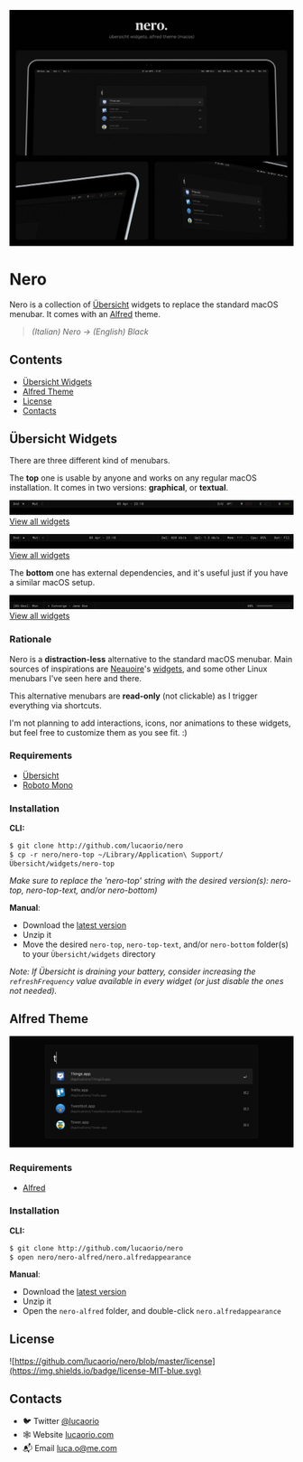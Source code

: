 ![Nero](images/nero.jpg)

# Nero

Nero is a collection of [Übersicht](http://tracesof.net/uebersicht) widgets to replace the standard macOS menubar. It comes with an [Alfred](https://alfredapp.com/) theme.

> _(Italian) Nero -> (English) Black_

## Contents

- [Übersicht Widgets](#ubersicht-widgets)
- [Alfred Theme](#alfred-theme)
- [License](#license)
- [Contacts](#contacts)

## Übersicht Widgets
There are three different kind of menubars.

The **top** one is usable by anyone and works on any regular macOS installation. It comes in two versions: **graphical**, or **textual**.

![Nero - Top](images/nero-top.jpg)
[View all widgets](https://github.com/lucaorio/nero/top-widgets.md)

![Nero - Top Text](images/nero-top-text.jpg)
[View all widgets](https://github.com/lucaorio/nero/top-text-widgets.md)

The **bottom** one has external dependencies, and it's useful just if you have a similar macOS setup.

![Nero - Bottom](images/nero-bottom.jpg)
[View all widgets](https://github.com/lucaorio/nero/bottom-widgets.md)

### Rationale

Nero is a **distraction-less** alternative to the standard macOS menubar. Main sources of inspirations are [Neauoire](https://xxiivv.com/)'s [widgets](https://github.com/neauoire/ubersicht-widgets), and some other Linux menubars I've seen here and there.

This alternative menubars are **read-only** (not clickable) as I trigger everything via shortcuts.

I'm not planning to add interactions, icons, nor animations to these widgets, but feel free to customize them as you see fit. :)

### Requirements

- [Übersicht](http://tracesof.net/uebersicht)
- [Roboto Mono](https://fonts.google.com/specimen/Roboto+Mono)

### Installation

**CLI:**

```shell
$ git clone http://github.com/lucaorio/nero
$ cp -r nero/nero-top ~/Library/Application\ Support/Übersicht/widgets/nero-top
```
_Make sure to replace the 'nero-top' string with the desired version(s): nero-top, nero-top-text, and/or nero-bottom)_

**Manual**:

- Download the [latest version](https://github.com/lucaorio/nero/releases/latest)
- Unzip it
- Move the desired `nero-top`, `nero-top-text`, and/or `nero-bottom` folder(s) to your `Übersicht/widgets` directory

_Note: If Übersicht is draining your battery, consider increasing the `refreshFrequency` value available in every widget (or just disable the ones not needed)._

## Alfred Theme

![Nero Alfred](images/nero-alfred.jpg)

### Requirements

- [Alfred](https://alfredapp.com)

### Installation

**CLI:**

```shell
$ git clone http://github.com/lucaorio/nero
$ open nero/nero-alfred/nero.alfredappearance
```

**Manual**:

- Download the [latest version](https://github.com/lucaorio/nero/releases/latest)
- Unzip it
- Open the `nero-alfred` folder, and double-click `nero.alfredappearance`

## License

![https://github.com/lucaorio/nero/blob/master/license](https://img.shields.io/badge/license-MIT-blue.svg)

## Contacts

- 🐦 Twitter [@lucaorio](http://twitter.com/@lucaorio_)
- 🕸 Website [lucaorio.com](http://lucaorio.com)
- 📬 Email [luca.o@me.com](mailto:luca.o@me.com)
